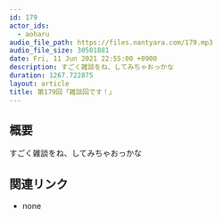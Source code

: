```yaml
---
id: 179
actor_ids:
  - aoharu
audio_file_path: https://files.nantyara.com/179.mp3
audio_file_size: 30501881
date: Fri, 11 Jun 2021 22:55:00 +0900
description: すごく雑談をね、してみちゃおっかな
duration: 1267.722875
layout: article
title: 第179回「雑談回です！」
---
```

## 概要

すごく雑談をね、してみちゃおっかな

## 関連リンク

* none
